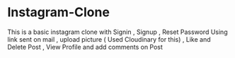 # Instagram-Clone
This is a basic instagram clone with Signin , Signup , Reset Password Using link sent on mail , upload picture ( Used Cloudinary for this) , Like and Delete Post , View Profile and add comments on Post
